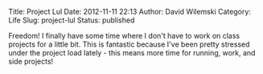 Title: Project Lul
Date: 2012-11-11 22:13
Author: David Wilemski
Category: Life
Slug: project-lul
Status: published

Freedom! I finally have some time where I don\'t have to work on class
projects for a little bit. This is fantastic because I\'ve been pretty
stressed under the project load lately - this means more time for
running, work, and side projects!
